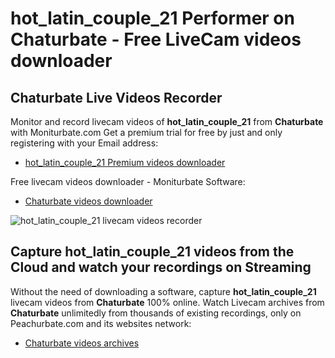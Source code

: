 # hot_latin_couple_21 Performer on Chaturbate - Free LiveCam videos downloader

## Chaturbate Live Videos Recorder

Monitor and record livecam videos of **hot_latin_couple_21** from **Chaturbate** with Moniturbate.com
Get a premium trial for free by just and only registering with your Email address:
* [hot_latin_couple_21 Premium videos downloader](https://moniturbate.com/request-demo-licence-key.html)

Free livecam videos downloader - Moniturbate Software:
* [Chaturbate videos downloader](https://moniturbate.com/moniturbate-download-software.html)

![hot_latin_couple_21 livecam videos recorder](https://peachurnet.com/templates/moniturbate-software.png)


## Capture hot_latin_couple_21 videos from the Cloud and watch your recordings on Streaming

Without the need of downloading a software, capture **hot_latin_couple_21** livecam videos from **Chaturbate** 100% online.
Watch Livecam archives from **Chaturbate** unlimitedly from thousands of existing recordings, only on Peachurbate.com and its websites network:
* [Chaturbate videos archives](https://peachurnet.com/)